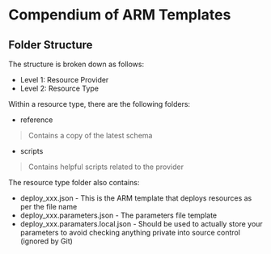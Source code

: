 # Compendium of ARM Templates

## Folder Structure

The structure is broken down as follows:
- Level 1: Resource Provider
- Level 2: Resource Type

Within a resource type, there are the following folders:
- reference
> Contains a copy of the latest schema

- scripts
> Contains helpful scripts related to the provider

The resource type folder also contains:
- deploy_xxx.json - This is the ARM template that deploys resources as per the file name
- deploy_xxx.parameters.json - The parameters file template
- deploy_xxx.paramaters.local.json - Should be used to actually store your parameters to avoid checking anything private into source control (ignored by Git)